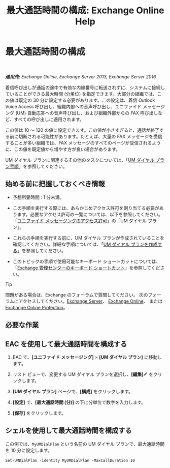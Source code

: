 ﻿---
title: '最大通話時間の構成: Exchange Online Help'
TOCTitle: 最大通話時間の構成
ms:assetid: 01aa40d2-f918-472b-bace-158222143484
ms:mtpsurl: https://technet.microsoft.com/ja-jp/library/Ee423535(v=EXCHG.150)
ms:contentKeyID: 49895212
ms.date: 05/22/2018
mtps_version: v=EXCHG.150
ms.translationtype: HT
---

# 最大通話時間の構成

 

_**適用先:** Exchange Online, Exchange Server 2013, Exchange Server 2016_

着信呼び出しが通話の途中で有効な内線番号に転送されずに、システムに接続していることができる最大時間 (分単位) を指定できます。大部分の組織では、この値は既定の 30 分に設定する必要があります。この設定は、着信 Outlook Voice Access 呼び出し、組織内部への音声呼び出し、ユニファイド メッセージング (UM) 自動応答への音声呼び出し、および組織外部からの FAX 呼び出しなど、すべての呼び出しに適用されます。

この値は 10 ～ 120 の値に設定できます。この値が小さすぎると、通話が終了する前に切断される可能性があります。たとえば、大量の FAX メッセージを受信することが多い組織では、FAX メッセージのすべてのページが受信されるように、この値を既定値から増やす方が良い場合があります。

UM ダイヤル プランに関連するその他のタスクについては、「[UM ダイヤル プラン手順](um-dial-plan-procedures-exchange-2013-help.md)」を参照してください。

## 始める前に把握しておくべき情報

  - 予想所要時間 : 1 分未満。

  - この手順を実行する際には、あらかじめアクセス許可を割り当てる必要があります。必要なアクセス許可の一覧については、以下を参照してください。「[ユニファイド メッセージングのアクセス許可](unified-messaging-permissions-exchange-2013-help.md)」の「UM ダイヤル プラン」。

  - これらの手順を実行する前に、UM ダイヤル プランが作成されていることを確認してください。詳細な手順については、「[UM ダイヤル プランを作成する](create-a-um-dial-plan-exchange-2013-help.md)」を参照してください。

  - このトピックの手順で使用可能なキーボード ショートカットについては、「[Exchange 管理センターのキーボード ショートカット](keyboard-shortcuts-in-the-exchange-admin-center-exchange-online-protection-help.md)」を参照してください。


> [!TIP]
> 問題がある場合は、Exchange のフォーラムで質問してください。 次のフォーラムにアクセスしてください。<A href="https://go.microsoft.com/fwlink/p/?linkid=60612">Exchange Server</A>、 <A href="https://go.microsoft.com/fwlink/p/?linkid=267542">Exchange Online</A>、 または <A href="https://go.microsoft.com/fwlink/p/?linkid=285351">Exchange Online Protection</A>。.



## 必要な作業

## EAC を使用して最大通話時間を構成する

1.  EAC で、**\[ユニファイド メッセージング\]** \> **\[UM ダイヤル プラン\]** に移動します。

2.  リスト ビューで、変更する UM ダイヤル プランを選択し、**\[編集\]**![編集アイコン](images/Bb124582.6f53ccb2-1f13-4c02-bea0-30690e6ea71d(EXCHG.150).gif "編集アイコン") をクリックします。

3.  **\[UM ダイヤル プラン\]** ページで、**\[構成\]** をクリックします。

4.  **\[設定\]** で、**\[最大通話時間 (分)\]** の下に分単位で数字を入力します。

5.  **\[保存\]** をクリックします。

## シェルを使用して最大通話時間を構成する

この例では、`MyUMDialPlan` という名前の UM ダイヤル プランで、最大通話時間を 10 分に設定します。

    Set-UMDialPlan -identity MyUMDialPlan -MaxCallDuration 10

